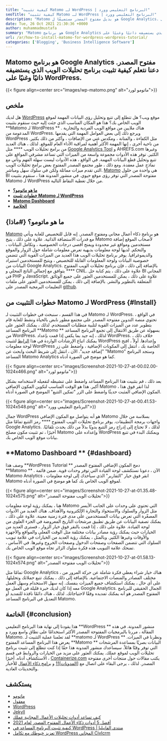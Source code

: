 ```yaml
---
title: "كيفية تثبيت Matomo لـ WordPress | البرنامج التعليمي وورد" 
seoTitle: "كيفية تثبيت Matomo لـ WordPress | البرنامج التعليمي وورد" 
description: "Matomo هو بديل مفتوح المصدر مستضيفًا ل Google Analytics. دعنا نتعلم كيفية تثبيت برنامج تحليلات الويب الغني بالمعالجة على WordPress." 
date: Tue, 26 Oct 2021 21:30:36 +0000
author: muhammadmustafa
summary: "Matomo هو برنامج Google Analytics مفتوح المصدر. دعونا نتعلم كيفية تثبيت برنامج تحليلات الويب الذي يستضيفه ذاتيًا وغنيًا على WordPress." 
url: /ar/how-to-install-matomo-for-wordpress-wordpress-tutorial/
categories: ['Blogging', 'Business Intelligence Software']
---
```


## Matomo هو برنامج Google Analytics مفتوح المصدر. دعنا نتعلم كيفية تثبيت برنامج تحليلات الويب الذي يستضيفه ذاتيًا وغنيًا على WordPress.

{{< figure align=center src="images/wp-matomo.png" alt="ماتومو لورد">}}


## ملخص
هل لديك [WordPress][1] موقع ويب؟ هل تتطلع إلى تتبع وتحليل رؤى البيانات المهمة لموقع الويب الخاص بك؟ هذا هو المكان المناسب الذي جئت إليه حيث سنقوم بتثبيت  **Matomo لـ WordPress ** . هناك ملايين من مواقع الويب الفردية والتجارية المدعومة من WordPress. ويرجع ذلك إلى بعض العوامل المهمة التي يقدمها WordPress مثل الكفاءة ، والمتانة ، ومكدس غني من الإضافات ، وأكثر من ذلك بكثير. من ناحية أخرى ، إنها المهمة الأكثر أهمية لمراقبة الأداء العام للموقع. لذلك ، هناك العديد من برامج تحليلات الويب  ****  مثل [Google Analytics Tool][2] و AHREFS.com وغيرها الكثير. توفر هذه الأدوات مجموعة واسعة من الميزات التي تساعد مشرفي المواقع على تتبع وتحليل قطع البيانات المهمة. في الواقع ، هذه الأدوات ليست سهلة الفهم وتأتي مع نماذج عمل معقدة.
ومع ذلك ، طور مجتمع المصدر المفتوح بعض برامج تحليلات الويب التي تقدم ميزات مماثلة ولكن في سلوك سهل ومباشر. [Matomo][3] هي واحدة من حلول BI مفتوحة المصدر التي توفر رؤى موقع حيوي. في منشور المدونة هذا ، سنقوم بتثبيت Matomo لـ WordPress من خلال تغطية النقاط التالية.
  * **[ما هو ماتومو؟][4]**
  * **[خطوات تثبيت Matomo لـ WordPress][5]**
  * **[Matomo Dashboard][6]**
  * **[الخلاصة][7]**

## ما هو ماتومو؟   {#ماذا}
[Matomo][3] هو برنامج ذكاء أعمال مجاني ومفتوح المصدر. إنه قابل للتخصيص للغاية ويأتي مع قدرات الاستضافة الذاتية. علاوة على ذلك ، يتيح Matomo لأصحاب الموقع إضافة مستخدمين ومواقع غير محدودة ويمنح أقصى درجات الخصوصية ، وتكامل البيانات ، والتحكم. لديها لوحة معلومات بديهية تعرض معلومات شاملة حول الزوار والموقع والديموغرافيا. يوفر برنامج تحليلات الويب هذا العديد من الميزات القوية التي تتضمن خصوصية البيانات ولوحة المعلومات القابلة للتخصيص ، ويتيح للمستخدمين استيراد البيانات من Google Analytics. بالإضافة إلى ذلك ، فإن برنامج تحليلات الويب المفتوح  ****  يتوافق مع إجمالي الناتج المحلي و CNIL. علاوة على ذلك ، يتم كتابة حل BI المجاني في PHP و JavaScript. علاوة على ذلك ، يمكن للمستخدمين العثور على جميع الوثائق المتعلقة بالتطوير والنشر. بالإضافة إلى ذلك ، يمكن للمستخدمين العثور على ملفات التعليمات البرمجية المصدر على [github][8].

## خطوات التثبيت من Matomo لـ WordPress   {#Install}
في هذا القسم ، سنبحث في خطوات التثبيت لـ Matomo لـ WordPress. في الواقع ، تحتوي منصة التدوين مفتوحة المصدر على مجتمع مطور نابض بالحياة ونشط للغاية قام بتطوير عدد من الميزات القوية لتلبية متطلبات المستخدم. لذلك ، يمكنك العثور على البرنامج المساعد  **Matomo **  بسهولة عن طريق الانتقال إلى تجمع البرنامج المساعد من WordPress. لذلك ، إنه جيد بما يكفي إذا قمت بإعداد WordPress. خلاف ذلك ، يمكنك اتباع الإرشادات الواردة في هذا [الرابط][1] لتثبيت WordPress وإعدادها. أولاً ، افتح لوحة معلومات WordPress الخاصة بك ، انتقل إلى المكونات الإضافية ، واضغط على زر "إضافة جديد".
الآن ، انتقل إلى شريط البحث وابحث عن "Matomo" وستجد البرنامج المساعد Matomo Analytics كما هو موضح في الصورة أدناه.

{{< figure align=center src="images/Screenshot-2021-10-27-at-00.02.00-1024x466.png" alt="ماتومو لورد">}}

بعد ذلك ، قم بتثبيت هذا البرنامج المساعد واضغط على تنشيطه لتفعيله لاستخدامه بشكل أكبر. هذا هو الوقت المناسب لتكوين المكون الإضافي Matomo ، لذا انقر فوق هذا المكون الإضافي المثبت حديثًا واضغط على الزر "تمكين التتبع" الموضح في الصورة أدناه.

{{< figure align=center src="images/Screenshot-2021-10-27-at-00.41.53-1024x548.png" alt="البرنامج التعليمي وورد">}}

جمال WordPress هو أنه يتواصل مع المكون الإضافي Matomo بسلاسة من خلال واجهات برمجة التطبيقات. يوفر برنامج تحليلات الويب المفتوح  ****  رمز التتبع تمامًا مثل Google Analytics. لذلك ، لا تحتاج إلى إدراج رمز التتبع يدويًا بدلاً من ذلك يحدث تلقائيًا. أخيرًا ، تم تثبيت مكون مصلح Matomo وإعداده على WordPress ويمكنك البدء في تتبع بيانات موقع الويب الخاص بك.

##  **Matomo Dashboard **    {#dashboard}
وصف هذا  **WordPress Tutorial **  دمج المكون الإضافي المفتوح المصدر  **Matomo ** . الآن ، دعونا نستكشف لوحة القيادة التي توفر وحدات قوية. ضمن قائمة Matomo Analytics ، انقر فوق خيار "التقارير" الذي سيأخذك إلى لوحة معلومات Matomo لموقع الويب الخاص بك كما هو موضح في الصورة أدناه.

{{< figure align=center src="images/Screenshot-2021-10-27-at-01.35.48-1024x575.png" alt="تحليلات الويب مفتوحة المصدر">}}

هنا ، يمكنك رؤية لوحة معلومات Matomo التي تحتوي على وحدات على الجانب الأيسر مثل الزوار والسلوك والاستحواذ والتجارة الإلكترونية والأهداف. هناك العديد من الأدوات المصغّرة التي تعرض بيانات المستخدمين على مدى فترة زمنية معينة. علاوة على ذلك ، يمكنك تصفية البيانات عن طريق تطبيق مرشحات التاريخ المعروضة في الجزء العلوي من لوحة القيادة. علاوة على ذلك ، إذا قمت بالنقر فوق خيار الزوار ، فسترى العديد من الخيارات حيث يمكنك رؤية مصادر بيانات مختلفة مثل الوقت الفعلي والمواقع والأجهزة والأوقات وغيرها الكثير. وبالمثل ، يمكنك رؤية العديد من الخيارات في علامة تبويب السلوك التي تتضمن الصفحات وصفحات الدخول وصفحات الخروج وغيرها. في الأساس ، تمنحك علامة التبويب هذه فكرة سلوك الزائر تجاه موقع الويب الخاص بك.

{{< figure align=center src="images/Screenshot-2021-10-27-at-01.58.13-1024x574.png" alt="تحليلات الويب مفتوحة المصدر">}}

تمامًا مثل Google Analytics ، هناك خيار شراء يعطي فكرة شاملة عن حركة المرور من مختلف المصادر والمنصات الاجتماعية. بالإضافة إلى ذلك ، يمكنك تتبع حملاتك وتحليلها. على أي حال ، يمكنك استكشاف جميع الميزات بنفسك. إنه سهل الاستخدام وسهل العمل معه إذا كان لديك خبرة قليلة في العمل مع Google Analytics. الجمال الحقيقي للبرنامج المفتوح المصدر هو أنه يمكنك تمديده وفقًا لاحتياجاتك. لذلك ، هناك دائمًا نافذة للتمديد أو التعديل في البرنامج المساعد Matomo.

## الخاتمة   {#conclusion}
هذا يقودنا إلى نهاية هذا البرنامج التعليمي  **WordPress **  منشور المدونة. في هذه المقالة ، مررنا بالبرمجيات المفتوحة المصدر الأكثر استخدامًا على نطاق واسع وورد و Matomo. لقد تعلمنا عملية التثبيت لـ  **matomo لـ WordPress **  ونظرنا في الميزات. يعرض هذا البرنامج المساعد المفتوح  **Matomo **  البيانات بصريًا بمساعدة المرشحات التي توفر وقتًا هائلاً. سيساعدك منشور المدونة هذا حقًا إذا كنت تتطلع إلى تثبيت برنامج تحليلات الويب لموقع عملك. يمكنك العثور على مزيد من الخيارات والروابط في قسم الاستكشاف أدناه.
أخيرًا ، [Containerize.com][9] يكتب مقالات حول منتجات أخرى مفتوحة المصدر. لذلك ، يرجى البقاء على اتصال مع [[المدونات][10]][11] و [برامج ذكاء الأعمال][12] للأخبار والتحديثات العادية.

## يستكشف
  * [ماتومو][3]
  * [معقول][13]
  * [WordPress][1]
  * [Jekyll][14]
  * [كيف تساعد أدوات تحليلات الأعمال المجانية عملك][15]
  * [أفضل 5 أدوات ذكاء الأعمال المفتوح المصدر لعام 2021][16]
  * [كيفية تثبيت البرنامج المساعد في WordPress | منتدى الفانيليا][17]
  * [تعزيز خيوطك مع تكامل WordPress المجاني CivIcrm][18]

  
[1]: https://products.containerize.com/blogging/wordpress/
[2]: https://analytics.google.com/analytics/web/
[3]: https://products.containerize.com/business-intelligence/matomo
[4]: #What
[5]: #install
[6]: #dashboard
[7]: #Conclusion
[8]: https://github.com/matomo-org/matomo
[9]: https://www.containerize.com/
[10]: https://products.containerize.com/blogging/
[11]: https://products.containerize.com/healthcare-technologies/
[12]: https://products.containerize.com/business-intelligence/
[13]: https://products.containerize.com/business-intelligence/plausible
[14]: https://products.containerize.com/blogging/jekyll/
[15]: https://blog.containerize.com/2021/03/12/how-free-business-analytics-tools-assist-your-business/
[16]: https://blog.containerize.com/business-intelligence-software/top-5-open-source-business-intelligence-solutions-of-2021/
[17]: https://blog.containerize.com/blogging/how-to-a-install-plugin-in-wordpress-vanilla-forum/
[18]: https://blog.containerize.com/blogging/civicrm-wordpress-integration-wordpress-tutorial/
